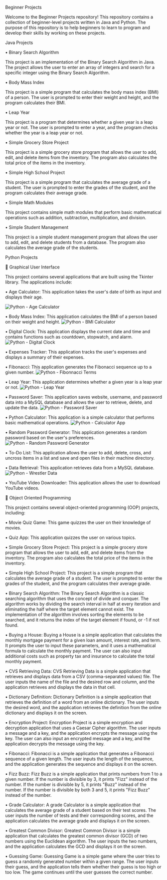 Beginner Projects

Welcome to the Beginner Projects repository! This repository contains a collection of beginner-level projects written in Java and Python. The purpose of this repository is to help beginners to learn to program and develop their skills by working on these projects.

Java Projects

•	Binary Search Algorithm

This project is an implementation of the Binary Search Algorithm in Java. The project allows the user to enter an array of integers and search for a specific integer using the Binary Search Algorithm.

•	Body Mass Index

This project is a simple program that calculates the body mass index (BMI) of a person. The user is prompted to enter their weight and height, and the program calculates their BMI.

•	Leap Year

This project is a program that determines whether a given year is a leap year or not. The user is prompted to enter a year, and the program checks whether the year is a leap year or not.

•	Simple Grocery Store Project

This project is a simple grocery store program that allows the user to add, edit, and delete items from the inventory. The program also calculates the total price of the items in the inventory.

•	Simple High School Project

This project is a simple program that calculates the average grade of a student. The user is prompted to enter the grades of the student, and the program calculates their average grade.

•	Simple Math Modules

This project contains simple math modules that perform basic mathematical operations such as addition, subtraction, multiplication, and division.

•	Simple Student Management

This project is a simple student management program that allows the user to add, edit, and delete students from a database. The program also calculates the average grade of the students.

Python Projects

	Graphical User Interface

This project contains several applications that are built using the Tkinter library. The applications include:

•   Age Calculator: This application takes the user's date of birth as input and displays their age.
 
![Python - Age Calculator](https://user-images.githubusercontent.com/116610989/232366040-a82b4334-4bf9-4b97-b4e7-2ebab1183b33.png)

•   Body Mass Index: This application calculates the BMI of a person based on their weight and height.
 ![Python - BMI Calculator](https://user-images.githubusercontent.com/116610989/232366095-52fb0f57-1b57-4266-a62d-c461140d58d9.png)

•   Digital Clock: This application displays the current date and time and contains functions such as countdown, stopwatch, and alarm. 
 ![Python - Digital Clock](https://user-images.githubusercontent.com/116610989/232366107-2148cc89-66bd-42ce-99e8-3a2c29f8ed43.png)

•   Expenses Tracker: This application tracks the user's expenses and displays a summary of their expenses.

•   Fibonacci: This application generates the Fibonacci sequence up to a given number.
![Python - Fibonnacci Terms](https://user-images.githubusercontent.com/116610989/232366117-4afae104-bfce-4c9f-8cf4-bc0c4c57dca9.png)

•   Leap Year: This application determines whether a given year is a leap year or not.
![Python - Leap Year](https://user-images.githubusercontent.com/116610989/232366127-e8965971-e9e7-45f1-9208-c42d432409c6.png)

•   Password Saver: This application saves website, username, and password data into a MySQL database and allows the user to retrieve, delete, and update the data.
![Python - Password Saver](https://user-images.githubusercontent.com/116610989/232366138-0a9344cb-f0a7-4dc3-9a7a-f9e88a9f5020.png)

•   Python Calculator: This application is a simple calculator that performs basic mathematical operations.
![Python - Calculator App](https://user-images.githubusercontent.com/116610989/232366150-c5ac9dca-ab51-45f0-adae-d29bb64e9eba.png)

•   Random Password Generator: This application generates a random password based on the user's preferences.
![Python - Random Password Generator](https://user-images.githubusercontent.com/116610989/232366163-78c38c3a-0d4a-45f6-9d7d-5d39caeccddf.png)

•   To-Do List: This application allows the user to add, delete, cross, and uncross items in a list and save and open files in their machine directory.

•   Data Retrieval: This application retrieves data from a MySQL database.
![Python - Wrestler Data](https://user-images.githubusercontent.com/116610989/232366186-5a3e68f8-ec03-4c1a-9778-fe6caf321626.png)

•   YouTube Video Downloader: This application allows the user to download YouTube videos.

	Object Oriented Programming

This project contains several object-oriented programming (OOP) projects, including:

•   Movie Quiz Game: This game quizzes the user on their knowledge of movies.

• Quiz App: This application quizzes the user on various topics.

•   Simple Grocery Store Project: This project is a simple grocery store program that allows the user to add, edit, and delete items from the inventory. The program also calculates the total price of the items in the inventory.

•   Simple High School Project: This project is a simple program that calculates the average grade of a student. The user is prompted to enter the grades of the student, and the program calculates their average grade.

 

• Binary Search Algorithm: The Binary Search Algorithm is a classic searching algorithm that uses the concept of divide and conquer. The algorithm works by dividing the search interval in half at every iteration and eliminating the half where the target element cannot exist. The implementation of the algorithm involves sorting the elements to be searched, and it returns the index of the target element if found, or -1 if not found.

• Buying a House: Buying a House is a simple application that calculates the monthly mortgage payment for a given loan amount, interest rate, and term. It prompts the user to input these parameters, and it uses a mathematical formula to calculate the monthly payment. The user can also input additional costs such as property tax and insurance to calculate the total monthly payment.

• CVS Retrieving Data: CVS Retrieving Data is a simple application that retrieves and displays data from a CSV (comma-separated values) file. The user inputs the name of the file and the desired row and column, and the application retrieves and displays the data in that cell.

• Dictionary Definition: Dictionary Definition is a simple application that retrieves the definition of a word from an online dictionary. The user inputs the desired word, and the application retrieves the definition from the online dictionary and displays it on the screen.

• Encryption Project: Encryption Project is a simple encryption and decryption application that uses a Caesar Cipher algorithm. The user inputs a message and a key, and the application encrypts the message using the key. The user can also input an encrypted message and a key, and the application decrypts the message using the key.

• Fibonacci: Fibonacci is a simple application that generates a Fibonacci sequence of a given length. The user inputs the length of the sequence, and the application generates the sequence and displays it on the screen.

• Fizz Buzz: Fizz Buzz is a simple application that prints numbers from 1 to a given number. If the number is divisible by 3, it prints "Fizz" instead of the number. If the number is divisible by 5, it prints "Buzz" instead of the number. If the number is divisible by both 3 and 5, it prints "Fizz Buzz" instead of the number.

•  Grade Calculator: A grade Calculator is a simple application that calculates the average grade of a student based on their test scores. The user inputs the number of tests and their corresponding scores, and the application calculates the average grade and displays it on the screen.

• Greatest Common Divisor: Greatest Common Divisor is a simple application that calculates the greatest common divisor (GCD) of two numbers using the Euclidean algorithm. The user inputs the two numbers, and the application calculates the GCD and displays it on the screen.

• Guessing Game: Guessing Game is a simple game where the user tries to guess a randomly generated number within a given range. The user inputs their guess, and the application tells them whether their guess is too high or too low. The game continues until the user guesses the correct number.
